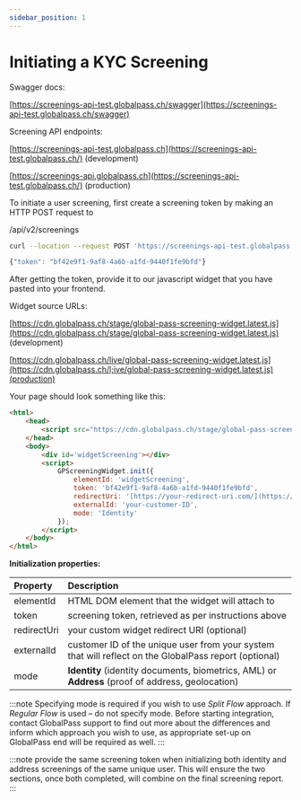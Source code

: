 ```yaml
---
sidebar_position: 1
---
```


# Initiating a KYC Screening

Swagger docs:

[https://screenings-api-test.globalpass.ch/swagger](https://screenings-api-test.globalpass.ch/swagger)

Screening API endpoints:

[https://screenings-api-test.globalpass.ch](https://screenings-api-test.globalpass.ch/) (development)

[https://screenings-api.globalpass.ch](https://screenings-api-test.globalpass.ch/) (production)

To initiate a user screening, first create a screening token by making an HTTP POST request to

/api/v2/screenings

```bash title="Request"
curl --location --request POST 'https://screenings-api-test.globalpass.ch/api/v2/screenings' --header 'Authorization: Bearer {your_access_token}'
```

```js title="Response"
{"token": "bf42e9f1-9af8-4a6b-a1fd-9440f1fe9bfd"}
```
After getting the token, provide it to our javascript widget that you have pasted into your frontend.

Widget source URLs:

[https://cdn.globalpass.ch/stage/global-pass-screening-widget.latest.js](https://cdn.globalpass.ch/stage/global-pass-screening-widget.latest.js) (development)

[https://cdn.globalpass.ch/live/global-pass-screening-widget.latest.js](https://cdn.globalpass.ch/l;ive/global-pass-screening-widget.latest.js)(production)

Your page should look something like this:

```html
<html>
    <head>
        <script src="https://cdn.globalpass.ch/stage/global-pass-screening-widget.latest.js"></script>
    </head>
    <body>
        <div id='widgetScreening'></div>
        <script>
            GPScreeningWidget.init({
                elementId: 'widgetScreening',
                token: 'bf42e9f1-9af8-4a6b-a1fd-9440f1fe9bfd',
                redirectUri: '[https://your-redirect-uri.com/](https://your-redirect-uri.com/)',
                externalId: 'your-customer-ID',
                mode: 'Identity'
            });
        </script>
    </body>
</html>
```

**Initialization properties:**

| Property    | Description                                                                                           |
| :---------- | :---------------------------------------------------------------------------------------------------- |
| elementId   | HTML DOM element that the widget will attach to                                                       |
| token       | screening token, retrieved as per instructions above                                                  |
| redirectUri | your custom widget redirect URI (optional)                                                            |
| externalId  | customer ID of the unique user from your system that will reflect on the GlobalPass report (optional) |
| mode        | **Identity** (identity documents, biometrics, AML) or **Address** (proof of address, geolocation)     |

:::note
Specifying mode is required if you wish to use _Split Flow_ approach. If _Regular Flow_ is used – do not specify mode. Before starting integration, contact GlobalPass support to find out more about the differences and inform which approach you wish to use, as appropriate set-up on GlobalPass end will be required as well.
:::

:::note
provide the same screening token when initializing both identity and address screenings of the same unique user. This will ensure the two sections, once both completed, will combine on the final screening report.
:::

